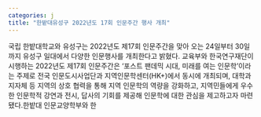 ```yaml
---
categories: j
title: "한밭대유성구 2022년도 17회 인문주간 행사 개최"
---
```

국립 한밭대학교와 유성구는 2022년도 제17회 인문주간을 맞아 오는 24일부터 30일까지 유성구 일대에서 다양한 인문행사를 개최한다고 밝혔다. 교육부와 한국연구재단이 시행하는 2022년도 제17회 인문주간은 ‘포스트 팬데믹 시대, 미래를 여는 인문학’이라는 주제로 전국 인문도시사업단과 지역인문학센터(HK+)에서 동시에 개최되며, 대학과 지자체 등 지역의 상호 협력을 통해 지역 인문학의 역량을 강화하고, 지역민들에게 우수한 인문학적 강연과 전시, 답사의 기회를 제공해 인문학에 대한 관심을 제고하고자 마련됐다.한밭대 인문교양학부와 한